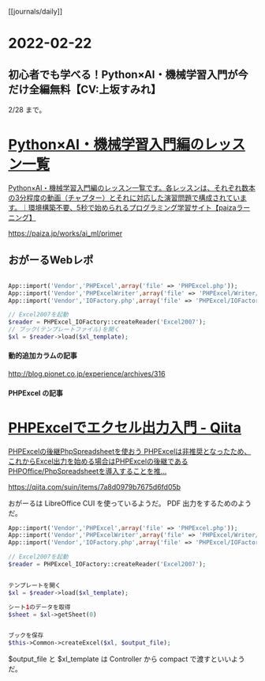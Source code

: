 [[journals/daily]]
# 2022-02-22

## 初心者でも学べる！Python×AI・機械学習入門が今だけ全編無料【CV:上坂すみれ】

2/28 まで。


<div class="rich-link-card-container"><a class="rich-link-card" href="https://paiza.jp/works/ai_ml/primer" target="_blank">
	<div class="rich-link-image-container">
		<div class="rich-link-image" style="background-image: url('https://paiza.jp/images/ogp/og_paiza_works.png')">
	</div>
	</div>
	<div class="rich-link-card-text">
		<h1 class="rich-link-card-title">Python×AI・機械学習入門編のレッスン一覧</h1>
		<p class="rich-link-card-description">
		Python×AI・機械学習入門編のレッスン一覧です。各レッスンは、それぞれ数本の3分程度の動画（チャプター）とそれに対応した演習問題で構成されています。｜環境構築不要、5秒で始められるプログラミング学習サイト【paizaラーニング】
		</p>
		<p class="rich-link-href">
		https://paiza.jp/works/ai_ml/primer
		</p>
	</div>
</a></div>


## おがーるWebレポ

```php

App::import('Vendor','PHPExcel',array('file' => 'PHPExcel.php'));
App::import('Vendor','PHPExcelWriter',array('file' => 'PHPExcel/Writer/Excel2007.php'));
App::import('Vendor','IOFactory.php',array('file' => 'PHPExcel/IOFactory.php'));

// Excel2007を起動
$reader = PHPExcel_IOFactory::createReader('Excel2007');
// ブック(テンプレートファイル)を開く
$xl = $reader->load($xl_template);

```



#### 動的追加カラムの記事

http://blog.pionet.co.jp/experience/archives/316


#### PHPExcel の記事


<div class="rich-link-card-container"><a class="rich-link-card" href="https://qiita.com/suin/items/7a8d0979b7675d6fd05b" target="_blank">
	<div class="rich-link-image-container">
		<div class="rich-link-image" style="background-image: url('https://qiita-user-contents.imgix.net/https%3A%2F%2Fcdn.qiita.com%2Fassets%2Fpublic%2Farticle-ogp-background-9f5428127621718a910c8b63951390ad.png?ixlib=rb-4.0.0&w=1200&mark64=aHR0cHM6Ly9xaWl0YS11c2VyLWNvbnRlbnRzLmltZ2l4Lm5ldC9-dGV4dD9peGxpYj1yYi00LjAuMCZ3PTkxNiZ0eHQ9UEhQRXhjZWwlRTMlODElQTclRTMlODIlQTglRTMlODIlQUYlRTMlODIlQkIlRTMlODMlQUIlRTUlODclQkElRTUlOEElOUIlRTUlODUlQTUlRTklOTYlODAmdHh0LWNvbG9yPSUyMzIxMjEyMSZ0eHQtZm9udD1IaXJhZ2lubyUyMFNhbnMlMjBXNiZ0eHQtc2l6ZT01NiZ0eHQtY2xpcD1lbGxpcHNpcyZ0eHQtYWxpZ249bGVmdCUyQ3RvcCZzPWIzMzhhM2U4NTNjMGRhMzY4NDRkNmFiZDE2MjJmMmM2&mark-x=142&mark-y=112&blend64=aHR0cHM6Ly9xaWl0YS11c2VyLWNvbnRlbnRzLmltZ2l4Lm5ldC9-dGV4dD9peGxpYj1yYi00LjAuMCZ3PTYxNiZ0eHQ9JTQwc3VpbiZ0eHQtY29sb3I9JTIzMjEyMTIxJnR4dC1mb250PUhpcmFnaW5vJTIwU2FucyUyMFc2JnR4dC1zaXplPTM2JnR4dC1hbGlnbj1sZWZ0JTJDdG9wJnM9NGFlNjk2NWUyOWFiNjg4MmRlNmViY2E4NDc2NWMxMjA&blend-x=142&blend-y=491&blend-mode=normal&s=7645a99d56d893ddfff9435911c2709a')">
	</div>
	</div>
	<div class="rich-link-card-text">
		<h1 class="rich-link-card-title">PHPExcelでエクセル出力入門 - Qiita</h1>
		<p class="rich-link-card-description">
		PHPExcelの後継PhpSpreadsheetを使おう PHPExcelは非推奨となったため、これからExcel出力を始める場合はPHPExcelの後継であるPHPOffice/PhpSpreadsheetを導入することを推...
		</p>
		<p class="rich-link-href">
		https://qiita.com/suin/items/7a8d0979b7675d6fd05b
		</p>
	</div>
</a></div>


おがーるは LibreOffice CUI を使っているようだ。
PDF 出力をするためのようだ。

```php
App::import('Vendor','PHPExcel',array('file' => 'PHPExcel.php'));
App::import('Vendor','PHPExcelWriter',array('file' => 'PHPExcel/Writer/Excel2007.php'));
App::import('Vendor','IOFactory.php',array('file' => 'PHPExcel/IOFactory.php'));

// Excel2007を起動
$reader = PHPExcel_IOFactory::createReader('Excel2007');


テンプレートを開く
$xl = $reader->load($xl_template);

シート1のデータを取得
$sheet = $xl->getSheet(0)


ブックを保存
$this->Common->createExcel($xl, $output_file);


```


$output_file と $xl_template は Controller から compact で渡すといいようだ。

